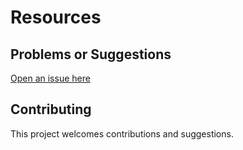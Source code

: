 # Resources



## Problems or Suggestions

[Open an issue here](https://github.com/tymyrddin/orchard/issues)

## Contributing

This project welcomes contributions and suggestions. 
